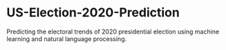 # US-Election-2020-Prediction
Predicting the electoral trends of 2020 presidential election using machine learning and natural language processing.
